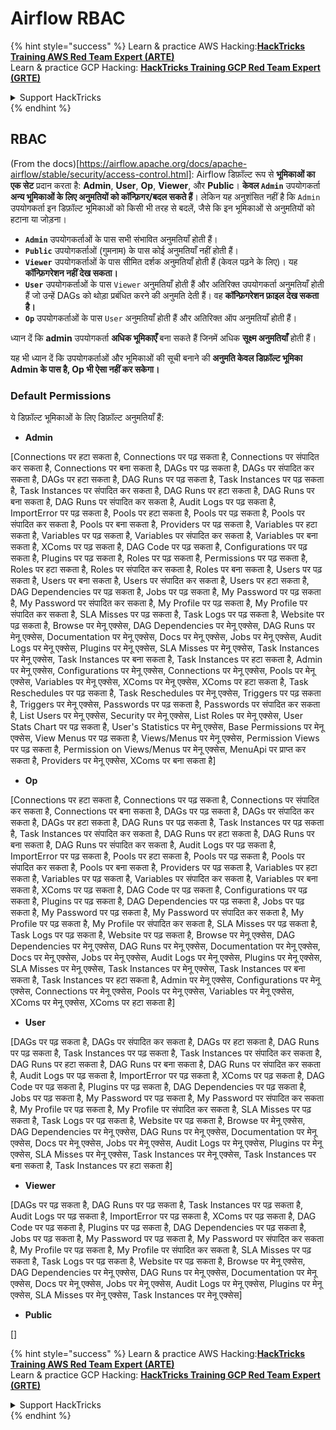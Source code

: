 # Airflow RBAC

{% hint style="success" %}
Learn & practice AWS Hacking:<img src="../../.gitbook/assets/image (1).png" alt="" data-size="line">[**HackTricks Training AWS Red Team Expert (ARTE)**](https://training.hacktricks.xyz/courses/arte)<img src="../../.gitbook/assets/image (1).png" alt="" data-size="line">\
Learn & practice GCP Hacking: <img src="../../.gitbook/assets/image (2).png" alt="" data-size="line">[**HackTricks Training GCP Red Team Expert (GRTE)**<img src="../../.gitbook/assets/image (2).png" alt="" data-size="line">](https://training.hacktricks.xyz/courses/grte)

<details>

<summary>Support HackTricks</summary>

* Check the [**subscription plans**](https://github.com/sponsors/carlospolop)!
* **Join the** 💬 [**Discord group**](https://discord.gg/hRep4RUj7f) or the [**telegram group**](https://t.me/peass) or **follow** us on **Twitter** 🐦 [**@hacktricks\_live**](https://twitter.com/hacktricks\_live)**.**
* **Share hacking tricks by submitting PRs to the** [**HackTricks**](https://github.com/carlospolop/hacktricks) and [**HackTricks Cloud**](https://github.com/carlospolop/hacktricks-cloud) github repos.

</details>
{% endhint %}

## RBAC

(From the docs)\[https://airflow.apache.org/docs/apache-airflow/stable/security/access-control.html]: Airflow डिफ़ॉल्ट रूप से **भूमिकाओं का एक सेट** प्रदान करता है: **Admin**, **User**, **Op**, **Viewer**, और **Public**। **केवल `Admin`** उपयोगकर्ता **अन्य भूमिकाओं के लिए अनुमतियों को कॉन्फ़िगर/बदल सकते हैं**। लेकिन यह अनुशंसित नहीं है कि `Admin` उपयोगकर्ता इन डिफ़ॉल्ट भूमिकाओं को किसी भी तरह से बदलें, जैसे कि इन भूमिकाओं से अनुमतियों को हटाना या जोड़ना।

* **`Admin`** उपयोगकर्ताओं के पास सभी संभावित अनुमतियाँ होती हैं।
* **`Public`** उपयोगकर्ताओं (गुमनाम) के पास कोई अनुमतियाँ नहीं होती हैं।
* **`Viewer`** उपयोगकर्ताओं के पास सीमित दर्शक अनुमतियाँ होती हैं (केवल पढ़ने के लिए)। यह **कॉन्फ़िगरेशन नहीं देख सकता।**
* **`User`** उपयोगकर्ताओं के पास `Viewer` अनुमतियाँ होती हैं और अतिरिक्त उपयोगकर्ता अनुमतियाँ होती हैं जो उन्हें DAGs को थोड़ा प्रबंधित करने की अनुमति देती हैं। वह **कॉन्फ़िगरेशन फ़ाइल देख सकता है।**
* **`Op`** उपयोगकर्ताओं के पास `User` अनुमतियाँ होती हैं और अतिरिक्त ऑप अनुमतियाँ होती हैं।

ध्यान दें कि **admin** उपयोगकर्ता **अधिक भूमिकाएँ** बना सकते हैं जिनमें अधिक **सूक्ष्म अनुमतियाँ** होती हैं।

यह भी ध्यान दें कि उपयोगकर्ताओं और भूमिकाओं की सूची बनाने की **अनुमति केवल डिफ़ॉल्ट भूमिका Admin के पास है, Op भी ऐसा नहीं कर सकेगा।**

### Default Permissions

ये डिफ़ॉल्ट भूमिकाओं के लिए डिफ़ॉल्ट अनुमतियाँ हैं:

* **Admin**

\[Connections पर हटा सकता है, Connections पर पढ़ सकता है, Connections पर संपादित कर सकता है, Connections पर बना सकता है, DAGs पर पढ़ सकता है, DAGs पर संपादित कर सकता है, DAGs पर हटा सकता है, DAG Runs पर पढ़ सकता है, Task Instances पर पढ़ सकता है, Task Instances पर संपादित कर सकता है, DAG Runs पर हटा सकता है, DAG Runs पर बना सकता है, DAG Runs पर संपादित कर सकता है, Audit Logs पर पढ़ सकता है, ImportError पर पढ़ सकता है, Pools पर हटा सकता है, Pools पर पढ़ सकता है, Pools पर संपादित कर सकता है, Pools पर बना सकता है, Providers पर पढ़ सकता है, Variables पर हटा सकता है, Variables पर पढ़ सकता है, Variables पर संपादित कर सकता है, Variables पर बना सकता है, XComs पर पढ़ सकता है, DAG Code पर पढ़ सकता है, Configurations पर पढ़ सकता है, Plugins पर पढ़ सकता है, Roles पर पढ़ सकता है, Permissions पर पढ़ सकता है, Roles पर हटा सकता है, Roles पर संपादित कर सकता है, Roles पर बना सकता है, Users पर पढ़ सकता है, Users पर बना सकता है, Users पर संपादित कर सकता है, Users पर हटा सकता है, DAG Dependencies पर पढ़ सकता है, Jobs पर पढ़ सकता है, My Password पर पढ़ सकता है, My Password पर संपादित कर सकता है, My Profile पर पढ़ सकता है, My Profile पर संपादित कर सकता है, SLA Misses पर पढ़ सकता है, Task Logs पर पढ़ सकता है, Website पर पढ़ सकता है, Browse पर मेनू एक्सेस, DAG Dependencies पर मेनू एक्सेस, DAG Runs पर मेनू एक्सेस, Documentation पर मेनू एक्सेस, Docs पर मेनू एक्सेस, Jobs पर मेनू एक्सेस, Audit Logs पर मेनू एक्सेस, Plugins पर मेनू एक्सेस, SLA Misses पर मेनू एक्सेस, Task Instances पर मेनू एक्सेस, Task Instances पर बना सकता है, Task Instances पर हटा सकता है, Admin पर मेनू एक्सेस, Configurations पर मेनू एक्सेस, Connections पर मेनू एक्सेस, Pools पर मेनू एक्सेस, Variables पर मेनू एक्सेस, XComs पर मेनू एक्सेस, XComs पर हटा सकता है, Task Reschedules पर पढ़ सकता है, Task Reschedules पर मेनू एक्सेस, Triggers पर पढ़ सकता है, Triggers पर मेनू एक्सेस, Passwords पर पढ़ सकता है, Passwords पर संपादित कर सकता है, List Users पर मेनू एक्सेस, Security पर मेनू एक्सेस, List Roles पर मेनू एक्सेस, User Stats Chart पर पढ़ सकता है, User's Statistics पर मेनू एक्सेस, Base Permissions पर मेनू एक्सेस, View Menus पर पढ़ सकता है, Views/Menus पर मेनू एक्सेस, Permission Views पर पढ़ सकता है, Permission on Views/Menus पर मेनू एक्सेस, MenuApi पर प्राप्त कर सकता है, Providers पर मेनू एक्सेस, XComs पर बना सकता है]

* **Op**

\[Connections पर हटा सकता है, Connections पर पढ़ सकता है, Connections पर संपादित कर सकता है, Connections पर बना सकता है, DAGs पर पढ़ सकता है, DAGs पर संपादित कर सकता है, DAGs पर हटा सकता है, DAG Runs पर पढ़ सकता है, Task Instances पर पढ़ सकता है, Task Instances पर संपादित कर सकता है, DAG Runs पर हटा सकता है, DAG Runs पर बना सकता है, DAG Runs पर संपादित कर सकता है, Audit Logs पर पढ़ सकता है, ImportError पर पढ़ सकता है, Pools पर हटा सकता है, Pools पर पढ़ सकता है, Pools पर संपादित कर सकता है, Pools पर बना सकता है, Providers पर पढ़ सकता है, Variables पर हटा सकता है, Variables पर पढ़ सकता है, Variables पर संपादित कर सकता है, Variables पर बना सकता है, XComs पर पढ़ सकता है, DAG Code पर पढ़ सकता है, Configurations पर पढ़ सकता है, Plugins पर पढ़ सकता है, DAG Dependencies पर पढ़ सकता है, Jobs पर पढ़ सकता है, My Password पर पढ़ सकता है, My Password पर संपादित कर सकता है, My Profile पर पढ़ सकता है, My Profile पर संपादित कर सकता है, SLA Misses पर पढ़ सकता है, Task Logs पर पढ़ सकता है, Website पर पढ़ सकता है, Browse पर मेनू एक्सेस, DAG Dependencies पर मेनू एक्सेस, DAG Runs पर मेनू एक्सेस, Documentation पर मेनू एक्सेस, Docs पर मेनू एक्सेस, Jobs पर मेनू एक्सेस, Audit Logs पर मेनू एक्सेस, Plugins पर मेनू एक्सेस, SLA Misses पर मेनू एक्सेस, Task Instances पर मेनू एक्सेस, Task Instances पर बना सकता है, Task Instances पर हटा सकता है, Admin पर मेनू एक्सेस, Configurations पर मेनू एक्सेस, Connections पर मेनू एक्सेस, Pools पर मेनू एक्सेस, Variables पर मेनू एक्सेस, XComs पर मेनू एक्सेस, XComs पर हटा सकता है]

* **User**

\[DAGs पर पढ़ सकता है, DAGs पर संपादित कर सकता है, DAGs पर हटा सकता है, DAG Runs पर पढ़ सकता है, Task Instances पर पढ़ सकता है, Task Instances पर संपादित कर सकता है, DAG Runs पर हटा सकता है, DAG Runs पर बना सकता है, DAG Runs पर संपादित कर सकता है, Audit Logs पर पढ़ सकता है, ImportError पर पढ़ सकता है, XComs पर पढ़ सकता है, DAG Code पर पढ़ सकता है, Plugins पर पढ़ सकता है, DAG Dependencies पर पढ़ सकता है, Jobs पर पढ़ सकता है, My Password पर पढ़ सकता है, My Password पर संपादित कर सकता है, My Profile पर पढ़ सकता है, My Profile पर संपादित कर सकता है, SLA Misses पर पढ़ सकता है, Task Logs पर पढ़ सकता है, Website पर पढ़ सकता है, Browse पर मेनू एक्सेस, DAG Dependencies पर मेनू एक्सेस, DAG Runs पर मेनू एक्सेस, Documentation पर मेनू एक्सेस, Docs पर मेनू एक्सेस, Jobs पर मेनू एक्सेस, Audit Logs पर मेनू एक्सेस, Plugins पर मेनू एक्सेस, SLA Misses पर मेनू एक्सेस, Task Instances पर मेनू एक्सेस, Task Instances पर बना सकता है, Task Instances पर हटा सकता है]

* **Viewer**

\[DAGs पर पढ़ सकता है, DAG Runs पर पढ़ सकता है, Task Instances पर पढ़ सकता है, Audit Logs पर पढ़ सकता है, ImportError पर पढ़ सकता है, XComs पर पढ़ सकता है, DAG Code पर पढ़ सकता है, Plugins पर पढ़ सकता है, DAG Dependencies पर पढ़ सकता है, Jobs पर पढ़ सकता है, My Password पर पढ़ सकता है, My Password पर संपादित कर सकता है, My Profile पर पढ़ सकता है, My Profile पर संपादित कर सकता है, SLA Misses पर पढ़ सकता है, Task Logs पर पढ़ सकता है, Website पर पढ़ सकता है, Browse पर मेनू एक्सेस, DAG Dependencies पर मेनू एक्सेस, DAG Runs पर मेनू एक्सेस, Documentation पर मेनू एक्सेस, Docs पर मेनू एक्सेस, Jobs पर मेनू एक्सेस, Audit Logs पर मेनू एक्सेस, Plugins पर मेनू एक्सेस, SLA Misses पर मेनू एक्सेस, Task Instances पर मेनू एक्सेस]

* **Public**

\[]

{% hint style="success" %}
Learn & practice AWS Hacking:<img src="../../.gitbook/assets/image (1).png" alt="" data-size="line">[**HackTricks Training AWS Red Team Expert (ARTE)**](https://training.hacktricks.xyz/courses/arte)<img src="../../.gitbook/assets/image (1).png" alt="" data-size="line">\
Learn & practice GCP Hacking: <img src="../../.gitbook/assets/image (2).png" alt="" data-size="line">[**HackTricks Training GCP Red Team Expert (GRTE)**<img src="../../.gitbook/assets/image (2).png" alt="" data-size="line">](https://training.hacktricks.xyz/courses/grte)

<details>

<summary>Support HackTricks</summary>

* Check the [**subscription plans**](https://github.com/sponsors/carlospolop)!
* **Join the** 💬 [**Discord group**](https://discord.gg/hRep4RUj7f) or the [**telegram group**](https://t.me/peass) or **follow** us on **Twitter** 🐦 [**@hacktricks\_live**](https://twitter.com/hacktricks\_live)**.**
* **Share hacking tricks by submitting PRs to the** [**HackTricks**](https://github.com/carlospolop/hacktricks) and [**HackTricks Cloud**](https://github.com/carlospolop/hacktricks-cloud) github repos.

</details>
{% endhint %}
